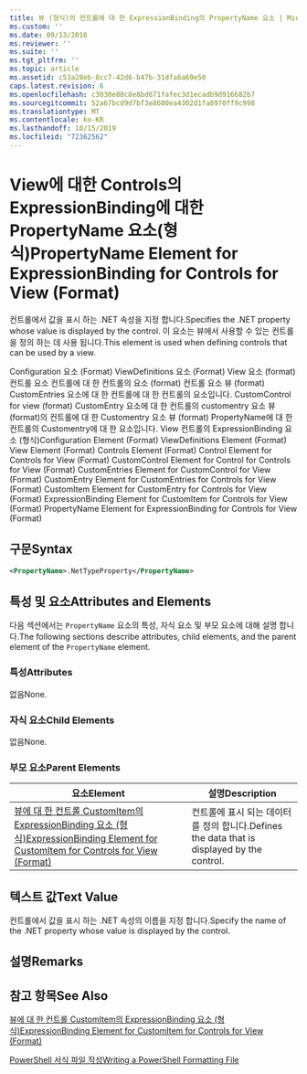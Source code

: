 ```yaml
---
title: 뷰 (형식)의 컨트롤에 대 한 ExpressionBinding의 PropertyName 요소 | Microsoft Docs
ms.custom: ''
ms.date: 09/13/2016
ms.reviewer: ''
ms.suite: ''
ms.tgt_pltfrm: ''
ms.topic: article
ms.assetid: c53a28eb-8cc7-42d6-b47b-31dfa6a69e50
caps.latest.revision: 6
ms.openlocfilehash: c3030e80c8e8bd671fafec3d1ecadb9d916682b7
ms.sourcegitcommit: 52a67bcd9d7bf3e8600ea4302d1fa8970ff9c998
ms.translationtype: MT
ms.contentlocale: ko-KR
ms.lasthandoff: 10/15/2019
ms.locfileid: "72362562"
---
```

# <a name="propertyname-element-for-expressionbinding-for-controls-for-view-format"></a><span data-ttu-id="c55a6-102">View에 대한 Controls의 ExpressionBinding에 대한 PropertyName 요소(형식)</span><span class="sxs-lookup"><span data-stu-id="c55a6-102">PropertyName Element for ExpressionBinding for Controls for View (Format)</span></span>

<span data-ttu-id="c55a6-103">컨트롤에서 값을 표시 하는 .NET 속성을 지정 합니다.</span><span class="sxs-lookup"><span data-stu-id="c55a6-103">Specifies the .NET property whose value is displayed by the control.</span></span> <span data-ttu-id="c55a6-104">이 요소는 뷰에서 사용할 수 있는 컨트롤을 정의 하는 데 사용 됩니다.</span><span class="sxs-lookup"><span data-stu-id="c55a6-104">This element is used when defining controls that can be used by a view.</span></span>

<span data-ttu-id="c55a6-105">Configuration 요소 (Format) ViewDefinitions 요소 (Format) View 요소 (format) 컨트롤 요소 컨트롤에 대 한 컨트롤의 요소 (format) 컨트롤 요소 뷰 (format) CustomEntries 요소에 대 한 컨트롤에 대 한 컨트롤의 요소입니다. CustomControl for view (format) CustomEntry 요소에 대 한 컨트롤의 customentry 요소 뷰 (format)의 컨트롤에 대 한 Customentry 요소 뷰 (format) PropertyName에 대 한 컨트롤의 Customentry에 대 한 요소입니다. View 컨트롤의 ExpressionBinding 요소 (형식)</span><span class="sxs-lookup"><span data-stu-id="c55a6-105">Configuration Element (Format) ViewDefinitions Element (Format) View Element (Format) Controls Element (Format) Control Element for Controls for View (Format) CustomControl Element for Control for Controls for View (Format) CustomEntries Element for CustomControl for View (Format) CustomEntry Element for CustomEntries for Controls for View (Format) CustomItem Element for CustomEntry for Controls for View (Format) ExpressionBinding Element for CustomItem for Controls for View (Format) PropertyName Element for ExpressionBinding for Controls for View (Format)</span></span>

## <a name="syntax"></a><span data-ttu-id="c55a6-106">구문</span><span class="sxs-lookup"><span data-stu-id="c55a6-106">Syntax</span></span>

```xml
<PropertyName>.NetTypeProperty</PropertyName>
```

## <a name="attributes-and-elements"></a><span data-ttu-id="c55a6-107">특성 및 요소</span><span class="sxs-lookup"><span data-stu-id="c55a6-107">Attributes and Elements</span></span>

<span data-ttu-id="c55a6-108">다음 섹션에서는 `PropertyName` 요소의 특성, 자식 요소 및 부모 요소에 대해 설명 합니다.</span><span class="sxs-lookup"><span data-stu-id="c55a6-108">The following sections describe attributes, child elements, and the parent element of the `PropertyName` element.</span></span>

### <a name="attributes"></a><span data-ttu-id="c55a6-109">특성</span><span class="sxs-lookup"><span data-stu-id="c55a6-109">Attributes</span></span>

<span data-ttu-id="c55a6-110">없음</span><span class="sxs-lookup"><span data-stu-id="c55a6-110">None.</span></span>

### <a name="child-elements"></a><span data-ttu-id="c55a6-111">자식 요소</span><span class="sxs-lookup"><span data-stu-id="c55a6-111">Child Elements</span></span>

<span data-ttu-id="c55a6-112">없음</span><span class="sxs-lookup"><span data-stu-id="c55a6-112">None.</span></span>

### <a name="parent-elements"></a><span data-ttu-id="c55a6-113">부모 요소</span><span class="sxs-lookup"><span data-stu-id="c55a6-113">Parent Elements</span></span>

|<span data-ttu-id="c55a6-114">요소</span><span class="sxs-lookup"><span data-stu-id="c55a6-114">Element</span></span>|<span data-ttu-id="c55a6-115">설명</span><span class="sxs-lookup"><span data-stu-id="c55a6-115">Description</span></span>|
|-------------|-----------------|
|[<span data-ttu-id="c55a6-116">뷰에 대 한 컨트롤 CustomItem의 ExpressionBinding 요소 (형식)</span><span class="sxs-lookup"><span data-stu-id="c55a6-116">ExpressionBinding Element for CustomItem for Controls for View (Format)</span></span>](./expressionbinding-element-for-customitem-for-controls-for-view-format.md)|<span data-ttu-id="c55a6-117">컨트롤에 표시 되는 데이터를 정의 합니다.</span><span class="sxs-lookup"><span data-stu-id="c55a6-117">Defines the data that is displayed by the control.</span></span>|

## <a name="text-value"></a><span data-ttu-id="c55a6-118">텍스트 값</span><span class="sxs-lookup"><span data-stu-id="c55a6-118">Text Value</span></span>

<span data-ttu-id="c55a6-119">컨트롤에서 값을 표시 하는 .NET 속성의 이름을 지정 합니다.</span><span class="sxs-lookup"><span data-stu-id="c55a6-119">Specify the name of the .NET property whose value is displayed by the control.</span></span>

## <a name="remarks"></a><span data-ttu-id="c55a6-120">설명</span><span class="sxs-lookup"><span data-stu-id="c55a6-120">Remarks</span></span>

## <a name="see-also"></a><span data-ttu-id="c55a6-121">참고 항목</span><span class="sxs-lookup"><span data-stu-id="c55a6-121">See Also</span></span>

[<span data-ttu-id="c55a6-122">뷰에 대 한 컨트롤 CustomItem의 ExpressionBinding 요소 (형식)</span><span class="sxs-lookup"><span data-stu-id="c55a6-122">ExpressionBinding Element for CustomItem for Controls for View (Format)</span></span>](./expressionbinding-element-for-customitem-for-controls-for-view-format.md)

[<span data-ttu-id="c55a6-123">PowerShell 서식 파일 작성</span><span class="sxs-lookup"><span data-stu-id="c55a6-123">Writing a PowerShell Formatting File</span></span>](./writing-a-powershell-formatting-file.md)
